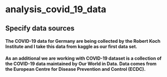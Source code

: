 # analysis_covid_19_data

## Specify data sources 

#### The COVID-19 data for Germany are being collected by the Robert Koch Institute and I take this data from kaggle as our first data set.
#### As an additional we are working with COVID-19 dataset is a collection of the COVID-19 data maintained by Our World in Data. Data comes from the European Centre for Disease Prevention and Control (ECDC).
